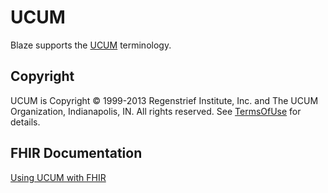 # UCUM <Badge type="warning" text="unreleased"/>

Blaze supports the [UCUM](http://unitsofmeasure.org/) terminology.

## Copyright

UCUM is Copyright © 1999-2013 Regenstrief Institute, Inc. and The UCUM Organization, Indianapolis, IN. All rights reserved. See [TermsOfUse](http://unitsofmeasure.org/trac//wiki/TermsOfUse) for details.

## FHIR Documentation

[Using UCUM with FHIR](https://terminology.hl7.org/UCUM.html)
